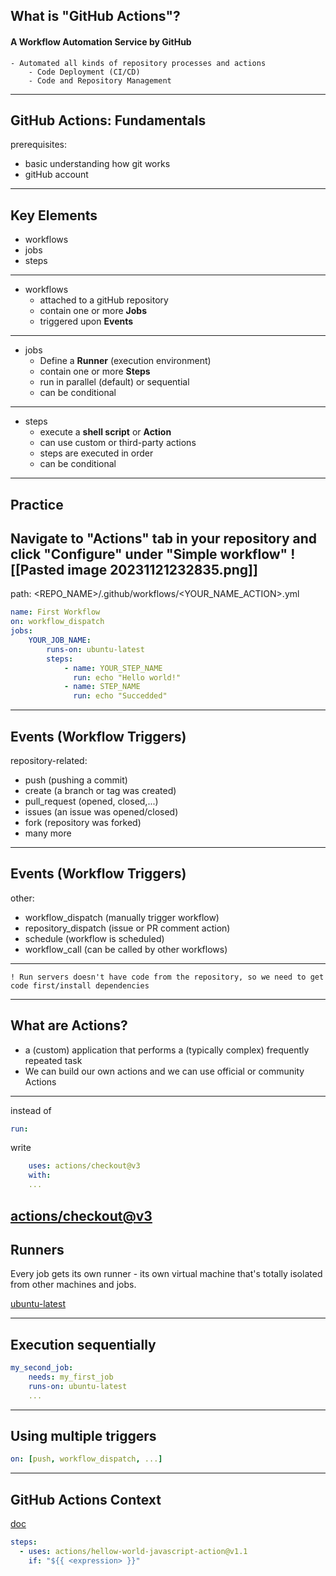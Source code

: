 ## What is "GitHub Actions"?

#### A Workflow Automation Service by GitHub
	- Automated all kinds of repository processes and actions
		- Code Deployment (CI/CD)
		- Code and Repository Management
---
## GitHub Actions: Fundamentals


prerequisites: 

* basic understanding how git works
* gitHub account


---
## Key Elements

- workflows
- jobs
- steps
---
- workflows
	- attached to a gitHub repository
	- contain one or more **Jobs**
	- triggered upon **Events**
---
- jobs
	- Define a **Runner** (execution environment)
	- contain one or more **Steps**
	- run in parallel (default) or sequential
	- can be conditional
---
- steps
	- execute a **shell script** or **Action**
	- can use custom or third-party actions
	- steps are executed in order
	- can be conditional
---
## Practice

Navigate to "Actions" tab in your repository and click "Configure" under "Simple workflow"
![[Pasted image 20231121232835.png]]
---
path: <REPO_NAME>/.github/workflows/<YOUR_NAME_ACTION>.yml

```YAML
name: First Workflow
on: workflow_dispatch
jobs:
	YOUR_JOB_NAME:
		runs-on: ubuntu-latest
		steps:
			- name: YOUR_STEP_NAME
			  run: echo "Hello world!"
			- name: STEP_NAME
			  run: echo "Succedded"
```
---
## Events (Workflow Triggers)
repository-related:
- push (pushing a commit)
- create (a branch or tag was created)
- pull_request (opened, closed,...)
- issues (an issue was opened/closed)
- fork (repository was forked)
- many more
---
## Events (Workflow Triggers)
other:
- workflow_dispatch (manually trigger workflow)
- repository_dispatch (issue or PR comment action)
- schedule (workflow is scheduled)
- workflow_call (can be called by other workflows)
---
	! Run servers doesn't have code from the repository, so we need to get code first/install dependencies

---

## What are Actions?

- a (custom) application that performs a (typically complex) frequently repeated task
- We can build our own actions and we can use official or community Actions
---
instead of
```YAML
run: 
```
write
```YAML
	uses: actions/checkout@v3
	with:
	...
```

[actions/checkout@v3](https://github.com/marketplace/actions/checkout)
---
## Runners

Every job gets its own runner - its own virtual machine  that's totally isolated from other machines and jobs.

[ubuntu-latest](https://github.com/actions/runner-images/blob/main/images/ubuntu/Ubuntu2204-Readme.md)

---
## Execution sequentially

```YAML
my_second_job:
	needs: my_first_job
	runs-on: ubuntu-latest
	...
```

---
## Using multiple triggers

```YAML
on: [push, workflow_dispatch, ...]
```

---
## GitHub Actions Context

[doc](https://docs.github.com/en/actions/learn-github-actions/contexts)

```YAML
steps:
  - uses: actions/hellow-world-javascript-action@v1.1
    if: "${{ <expression> }}"
```
